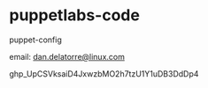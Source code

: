 # puppetlabs-code
puppet-config

email: dan.delatorre@linux.com

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
